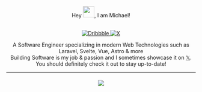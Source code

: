 <div align="center">
  Hey <img src="https://raw.githubusercontent.com/MartinHeinz/MartinHeinz/master/wave.gif" height="30px" width="30px">, I am Michael!
</div>

<p align="center">
  <br />
  <a href="https://dribbble.com/michaelsi">
     <img alt="Dribbble" src="https://img.shields.io/badge/-%20dribbble-%23ff69b4?style=flat-square">
  </a>
  <a href="https://x.com/michaelsiemin">
    <img alt="X" src="https://img.shields.io/badge/-𝕏-000000?style=flat-square">
  </a>
</p>

<div align="center">
  A Software Engineer specializing in modern Web Technologies such as Laravel, Svelte, Vue, Astro & more
  <br />
  Building Software is my job & passion and I sometimes showcase it on <a href="https://x.com/michaelsiemin">𝕏</a>.
  <br />
  You should definitely check it out to stay up-to-date!
</div>
  
---

<div align="center" style="margin-top: 20px;">
  <img src="https://github-readme-streak-stats.herokuapp.com?user=1camou&theme=dark&hide_border=true" />
</div>

